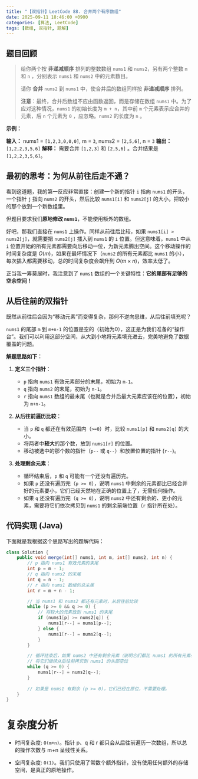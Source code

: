 ```yaml
---
title: "【双指针】LeetCode 88. 合并两个有序数组"
date: 2025-09-11 18:46:00 +0900
categories: [算法, LeetCode]
tags: [数组, 双指针, 题解]
---
```


## 题目回顾

> 给你两个按 **非递减顺序** 排列的整数数组 `nums1` 和 `nums2`，另有两个整数 `m` 和 `n` ，分别表示 `nums1` 和 `nums2` 中的元素数目。
>
> 请你 **合并** `nums2` 到 `nums1` 中，使合并后的数组同样按 **非递减顺序** 排列。
>
> **注意**：最终，合并后数组不应由函数返回，而是存储在数组 `nums1` 中。为了应对这种情况，`nums1` 的初始长度为 `m + n`，其中前 `m` 个元素表示应合并的元素，后 `n` 个元素为 `0` ，应忽略。`nums2` 的长度为 `n` 。

**示例：**

**输入：** nums1 = `[1,2,3,0,0,0]`, m = `3`, nums2 = `[2,5,6]`, n = `3`
**输出：** `[1,2,2,3,5,6]`
**解释：** 需要合并 `[1,2,3]` 和 `[2,5,6]` 。合并结果是 `[1,2,2,3,5,6]`。

## 最初的思考：为何从前往后走不通？

看到这道题，我的第一反应非常直接：创建一个新的指针 `i` 指向 `nums1` 的开头，一个指针 `j` 指向 `nums2` 的开头，然后比较 `nums1[i]` 和 `nums2[j]` 的大小，把较小的那个放到一个新数组里。

但题目要求我们**原地修改 `nums1`**，不能使用额外的数组。

好吧，那我们直接在 `nums1` 上操作。同样从前往后比较，如果 `nums1[i] > nums2[j]`，就需要把 `nums2[j]` 插入到 `nums1` 的 `i` 位置。但这意味着，`nums1` 中从 `i` 位置开始的所有元素都需要向后移动一位，为新元素腾出空间。这个移动操作的时间复杂度是 $O(m)$，如果在最坏情况下（`nums2` 的所有元素都比 `nums1` 的小），每次插入都需要移动，总的时间复杂度会飙升到 $O(m \times n)$，效率太低了。

正当我一筹莫展时，我注意到了 `nums1` 数组的一个关键特性：**它的尾部有足够的空余空间！**

## 从后往前的双指针

既然从前往后会因为“移动元素”而变得复杂，那何不逆向思维，从后往前填充呢？

`nums1` 的尾部 `m` 到 `m+n-1` 的位置是空的（初始为0），这正是为我们准备的“操作台”。我们可以利用这部分空间，从大到小地将元素填充进去，完美地避免了数据覆盖的问题。

**解题思路如下：**

1.  **定义三个指针**：
    * `p` 指向 `nums1` 有效元素部分的末尾，初始为 `m-1`。
    * `q` 指向 `nums2` 的末尾，初始为 `n-1`。
    * `r` 指向 `nums1` 数组的最末尾（也就是合并后最大元素应该在的位置），初始为 `m+n-1`。

2.  **从后往前遍历比较**：
    * 当 `p` 和 `q` 都还在有效范围内（`>=0`）时，比较 `nums1[p]` 和 `nums2[q]` 的大小。
    * 将两者中**较大**的那个数，放到 `nums1[r]` 的位置。
    * 移动被选中的那个数的指针（`p--` 或 `q--`）和放置位置的指针 (`r--`)。

3.  **处理剩余元素**：
    * 循环结束后，`p` 和 `q` 可能有一个还没有遍历完。
    * 如果 `p` 还没有遍历完（`p >= 0`），说明 `nums1` 中剩余的元素都比已经合并好的元素要小，它们已经天然地在正确的位置上了，无需任何操作。
    * 如果 `q` 还没有遍历完（`q >= 0`），说明 `nums2` 中还有剩余的、更小的元素，需要将它们依次拷贝到 `nums1` 的剩余前端位置（`r` 指针所在处）。

## 代码实现 (Java)

下面就是我根据这个思路写出的题解代码：

```java
class Solution {
    public void merge(int[] nums1, int m, int[] nums2, int n) {
        // p 指向 nums1 有效元素的末尾
        int p = m - 1;
        // q 指向 nums2 的末尾
        int q = n - 1;
        // r 指向 nums1 数组的总末尾
        int r = m + n - 1;

        // 当 nums1 和 nums2 都还有元素时，从后往前比较
        while (p >= 0 && q >= 0) {
            // 将较大的元素放到 nums1 的末尾
            if (nums1[p] >= nums2[q]) {
                nums1[r--] = nums1[p--];
            } else {
                nums1[r--] = nums2[q--];
            }
        }

        // 循环结束后，如果 nums2 中还有剩余元素（说明它们都比 nums1 的所有元素小）
        // 将它们继续从后往前拷贝到 nums1 的头部空位
        while (q >= 0) {
            nums1[r--] = nums2[q--];
        }
        
        // 如果是 nums1 有剩余 (p >= 0)，它们已经在原位，不需要处理。
    }
}
```
# 复杂度分析
- 时间复杂度: `O(m+n)`。指针 p、q 和 r 都只会从后往前遍历一次数组，所以总的操作次数与 m+n 呈线性关系。

- 空间复杂度: `O(1)`。我们只使用了常数个额外指针，没有使用任何额外的存储空间，是真正的原地操作。

